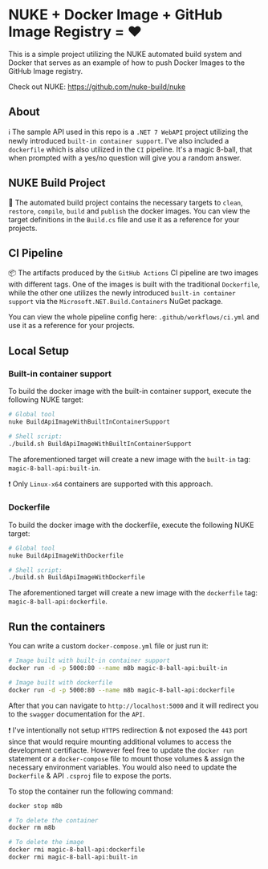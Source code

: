 # NUKE + Docker Image + GitHub Image Registry = ♥

This is a simple project utilizing the NUKE automated build system and Docker that serves as an example of how to push Docker Images to the GitHub Image registry.

Check out NUKE:
https://github.com/nuke-build/nuke


## About
ℹ The sample API used in this repo is a `.NET 7 WebAPI` project utilizing the newly introduced `built-in container support`. I've also included a `dockerfile` which is also utilized in the `CI` pipeline. It's a magic 8-ball, that when prompted with a yes/no question will give you a random answer.

## NUKE Build Project
🔨 The automated build project contains the necessary targets to `clean`, `restore`, `compile`, `build` and `publish` the docker images. You can view the target definitions in the `Build.cs` file and use it as a reference for your projects.

## CI Pipeline
📦 The artifacts produced by the `GitHub Actions` CI pipeline are two images with different tags. One of the images is built with the traditional `Dockerfile`, while the other one utilizes the newly introduced `built-in container support` via the `Microsoft.NET.Build.Containers` NuGet package.

You can view the whole pipeline config here: `.github/workflows/ci.yml` and use it as a reference for your projects.

## Local Setup
### Built-in container support
To build the docker image with the built-in container support, execute the following NUKE target:

```sh
# Global tool
nuke BuildApiImageWithBuiltInContainerSupport

# Shell script:
./build.sh BuildApiImageWithBuiltInContainerSupport
```

The aforementioned target will create a new image with the `built-in` tag: `magic-8-ball-api:built-in`.

❗ Only `Linux-x64` containers are supported with this approach.

### Dockerfile
To build the docker image with the dockerfile, execute the following NUKE target:

```sh
# Global tool
nuke BuildApiImageWithDockerfile

# Shell script:
./build.sh BuildApiImageWithDockerfile
```

The aforementioned target will create a new image with the `dockerfile` tag: `magic-8-ball-api:dockerfile`.


## Run the containers
You can write a custom `docker-compose.yml` file or just run it:
```sh
# Image built with built-in container support
docker run -d -p 5000:80 --name m8b magic-8-ball-api:built-in

# Image built with dockerfile
docker run -d -p 5000:80 --name m8b magic-8-ball-api:dockerfile
```

After that you can navigate to `http://localhost:5000` and it will redirect you to the `swagger` documentation for the `API`.

❗ I've intentionally not setup `HTTPS` redirection & not exposed the `443` port since that would require mounting additional volumes to access the development certifiacte. However feel free to update the `docker run` statement or a `docker-compose` file to mount those volumes & assign the necessary environment variables. You would also need to update the `Dockerfile` & API `.csproj` file to expose the ports.

To stop the container run the following command:
```sh
docker stop m8b

# To delete the container
docker rm m8b

# To delete the image
docker rmi magic-8-ball-api:dockerfile
docker rmi magic-8-ball-api:built-in 
```